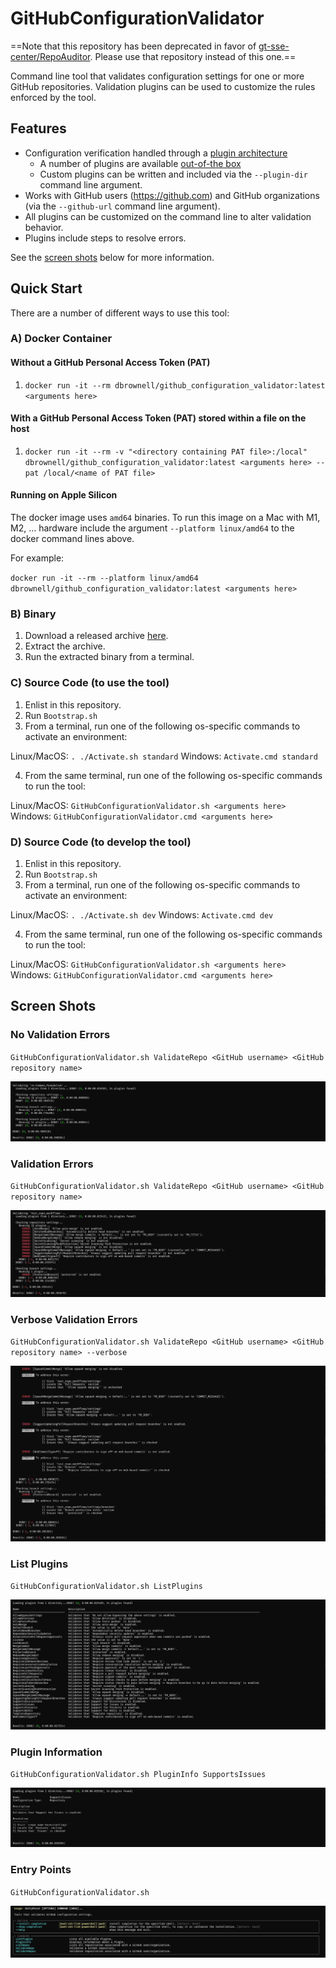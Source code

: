 # GitHubConfigurationValidator

==Note that this repository has been deprecated in favor of [gt-sse-center/RepoAuditor](https://github.com/gt-sse-center/RepoAuditor). Please use that repository instead of this one.==

Command line tool that validates configuration settings for one or more GitHub repositories. Validation plugins can be used to customize the rules enforced by the tool.

## Features

- Configuration verification handled through a [plugin architecture](https://github.com/davidbrownell/DavidBrownell_GitHubConfigurationValidator/blob/main/src/GitHubConfigurationValidator/src/GitHubConfigurationValidatorLib/Plugin.py)
    - A number of plugins are available [out-of-the box](https://github.com/davidbrownell/DavidBrownell_GitHubConfigurationValidator/tree/main/src/GitHubConfigurationValidator/src/Plugins)
    - Custom plugins can be written and included via the `--plugin-dir` command line argument.
- Works with GitHub users (https://github.com) and GitHub organizations (via the `--github-url` command line argument).
- All plugins can be customized on the command line to alter validation behavior.
- Plugins include steps to resolve errors.

See the [screen shots](#screen-shots) below for more information.

## Quick Start

There are a number of different ways to use this tool:

### A) Docker Container

#### Without a GitHub Personal Access Token (PAT)

1) `docker run -it --rm dbrownell/github_configuration_validator:latest <arguments here>`

#### With a GitHub Personal Access Token (PAT) stored within a file on the host

1) `docker run -it --rm -v "<directory containing PAT file>:/local" dbrownell/github_configuration_validator:latest <arguments here> --pat /local/<name of PAT file>`

#### Running on Apple Silicon

The docker image uses `amd64` binaries. To run this image on a Mac with M1, M2, ... hardware include the argument `--platform linux/amd64` to the docker command lines above.

For example:

`docker run -it --rm --platform linux/amd64 dbrownell/github_configuration_validator:latest <arguments here>`

### B) Binary

1) Download a released archive [here](https://github.com/davidbrownell/DavidBrownell_GitHubConfigurationValidator/releases).
2) Extract the archive.
2) Run the extracted binary from a terminal.

### C) Source Code (to use the tool)

1) Enlist in this repository.
2) Run `Bootstrap.sh`
3) From a terminal, run one of the following os-specific commands to activate an environment:

Linux/MacOS:    `. ./Activate.sh standard`
Windows:        `Activate.cmd standard`

4) From the same terminal, run one of the following os-specific commands to run the tool:

Linux/MacOS:    `GitHubConfigurationValidator.sh <arguments here>`
Windows:        `GitHubConfigurationValidator.cmd <arguments here>`

### D) Source Code (to develop the tool)

1) Enlist in this repository.
2) Run `Bootstrap.sh`
3) From a terminal, run one of the following os-specific commands to activate an environment:

Linux/MacOS:    `. ./Activate.sh dev`
Windows:        `Activate.cmd dev`

4) From the same terminal, run one of the following os-specific commands to run the tool:

Linux/MacOS:    `GitHubConfigurationValidator.sh <arguments here>`
Windows:        `GitHubConfigurationValidator.cmd <arguments here>`

## Screen Shots

### No Validation Errors

`GitHubConfigurationValidator.sh ValidateRepo <GitHub username> <GitHub repository name>`

![No Validation Errors](Images/NoErrors.png)

### Validation Errors

`GitHubConfigurationValidator.sh ValidateRepo <GitHub username> <GitHub repository name>`

![Validation Errors](Images/Errors.png)

### Verbose Validation Errors

`GitHubConfigurationValidator.sh ValidateRepo <GitHub username> <GitHub repository name> --verbose`

![Verbose Validation Errors](Images/VerboseErrors.png)

### List Plugins

`GitHubConfigurationValidator.sh ListPlugins`

![List Plugins](Images/ListPlugins.png)

### Plugin Information

`GitHubConfigurationValidator.sh PluginInfo SupportsIssues`

![Plugin Information](Images/PluginInfo.png)

### Entry Points

`GitHubConfigurationValidator.sh`

![Entry Points](Images/EntryPoints.png)
